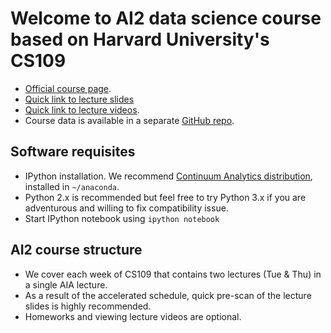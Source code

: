 # Welcome to AI2 data science course based on Harvard University's CS109

- [Official course page](http://cs109.github.io/2014).
- [Quick link to lecture slides](http://cs109.github.io/2014/pages/schedule.html)
- [Quick link to lecture videos](http://cm.dce.harvard.edu/2015/01/14328/publicationListing.shtml).
- Course data is available in a separate [GitHub repo](https://github.com/cs109/2014_data).

## Software requisites

- IPython installation. We recommend [Continuum Analytics distribution](https://store.continuum.io/cshop/anaconda/), installed in `~/anaconda`.
- Python 2.x is recommended but feel free to try Python 3.x if you are adventurous and willing to fix compatibility issue. 
- Start IPython notebook using `ipython notebook`

## AI2 course structure

- We cover each week of CS109 that contains two lectures (Tue & Thu) in a single AIA lecture.
- As a result of the accelerated schedule, quick pre-scan of the lecture slides is highly recommended.
- Homeworks and viewing lecture videos are optional.

